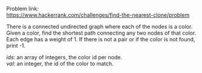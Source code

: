 Problem link: </br>
https://www.hackerrank.com/challenges/find-the-nearest-clone/problem

There is a connected undirected graph where each of the nodes is a color. Given a color, find the shortest path connecting any two nodes of that color. Each edge has a weight of 1. 
If there is not a pair or if the color is not found, print -1. 

*ids*: an array of integers, the color id per node. </br> 
*val*: an integer, the id of the color to match.